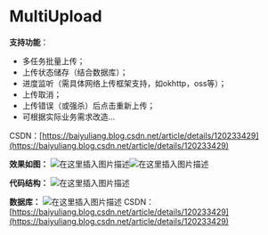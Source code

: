 # MultiUpload

**支持功能**：
- 多任务批量上传；
- 上传状态储存（结合数据库）；
- 进度监听（需具体网络上传框架支持，如okhttp，oss等）；
- 上传取消；
- 上传错误（或强杀）后点击重新上传；
- 可根据实际业务需求改造...

CSDN：[https://baiyuliang.blog.csdn.net/article/details/120233429](https://baiyuliang.blog.csdn.net/article/details/120233429)

**效果如图：**
![在这里插入图片描述](https://img-blog.csdnimg.cn/b33e7c798c8e443eb79f48b4109d7bcb.gif)![在这里插入图片描述](https://img-blog.csdnimg.cn/0901ad444d2e42b7bbcbe50cb6640d89.gif)

**代码结构：**
![在这里插入图片描述](https://img-blog.csdnimg.cn/9884549c8a704d6e86a81f61e77c31ab.png?x-oss-process=image/watermark,type_ZHJvaWRzYW5zZmFsbGJhY2s,shadow_50,text_Q1NETiBA55m9546J5qKB,size_18,color_FFFFFF,t_70,g_se,x_16)

**数据库：**
![在这里插入图片描述](https://img-blog.csdnimg.cn/b499c76236f24e5b92ff8c34aab13d2a.png?x-oss-process=image/watermark,type_ZHJvaWRzYW5zZmFsbGJhY2s,shadow_50,text_Q1NETiBA55m9546J5qKB,size_20,color_FFFFFF,t_70,g_se,x_16#pic_center)
CSDN：[https://baiyuliang.blog.csdn.net/article/details/120233429](https://baiyuliang.blog.csdn.net/article/details/120233429)



